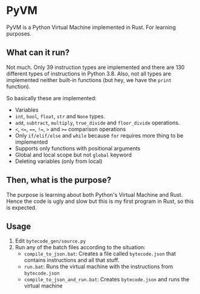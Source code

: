 # PyVM
PyVM is a Python Virtual Machine implemented in Rust. For learning purposes.

## What can it run?
Not much. Only 39 instruction types are implemented and there are 130 different types of instructions in Python 3.8. Also, not all types are implemented neither built-in functions (but hey, we have the `print` function).

So basically these are implemented:
 - Variables
 - `int`, `bool`, `float`, `str` and `None` types.
 - `add`, `subtract`, `multiply`, `true_divide` and `floor_divide` operations.
 - `<`, `<=`,  `==`, `!=`, `>` and `>=` comparison operations
 - Only `if/elif/else` and `while` because `for` requires more thing to be implemented
 - Supports only functions with positional arguments
 - Global and local scope but not `global` keyword
 - Deleting variables (only from local)

## Then, what is the purpose?
The purpose is learning about both Python's Virtual Machine and Rust. Hence the code is ugly and slow but this is my first program in Rust, so this is expected.

## Usage
 1. Edit `bytecode_gen/source.py`
 1. Run any of the batch files according to the situation:
     - `compile_to_json.bat`: Creates a file called `bytecode.json` that contains instructions and all that stuff.
     - `run.bat`: Runs the virtual machine with the instructions from `bytecode.json`
     - `compile_to_json_and_run.bat`: Creates `bytecode.json` and runs the virtual machine
